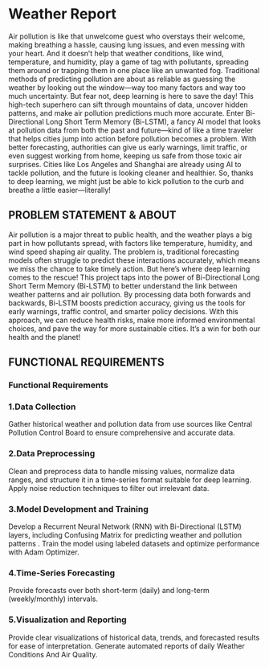 # Weather Report
Air pollution is like that unwelcome guest who overstays their welcome, making breathing a hassle, causing lung issues, and even messing with your heart. And it doesn’t help that weather conditions, like wind, temperature, and humidity, play a game of tag with pollutants, spreading them around or trapping them in one place like an unwanted fog. Traditional methods of predicting pollution are about as reliable as guessing the weather by looking out the window—way too many factors and way too much uncertainty. But fear not, deep learning is here to save the day! This high-tech superhero can sift through mountains of data, uncover hidden patterns, and make air pollution predictions much more accurate. Enter Bi-Directional Long Short Term Memory (Bi-LSTM), a fancy AI model that looks at pollution data from both the past and future—kind of like a time traveler that helps cities jump into action before pollution becomes a problem. With better forecasting, authorities can give us early warnings, limit traffic, or even suggest working from home, keeping us safe from those toxic air surprises. Cities like Los Angeles and Shanghai are already using AI to tackle pollution, and the future is looking cleaner and healthier. So, thanks to deep learning, we might just be able to kick pollution to the curb and breathe a little easier—literally!
## PROBLEM STATEMENT & ABOUT
Air pollution is a major threat to public health, and the weather plays a big part in how pollutants spread, with factors like temperature, humidity, and wind speed shaping air quality. The problem is, traditional forecasting models often struggle to predict these interactions accurately, which means we miss the chance to take timely action. But here’s where deep learning comes to the rescue! This project taps into the power of Bi-Directional Long Short Term Memory (Bi-LSTM) to better understand the link between weather patterns and air pollution. By processing data both forwards and backwards, Bi-LSTM boosts prediction accuracy, giving us the tools for early warnings, traffic control, and smarter policy decisions. With this approach, we can reduce health risks, make more informed environmental choices, and pave the way for more sustainable cities. It’s a win for both our health and the planet!
## FUNCTIONAL REQUIREMENTS
### Functional Requirements
### 1.Data Collection
Gather historical weather and pollution data from use sources like Central Pollution Control Board to ensure comprehensive and accurate data.
### 2.Data Preprocessing
Clean and preprocess data to handle missing values, normalize data ranges, and structure it in a time-series format suitable for deep learning.
Apply noise reduction techniques to filter out irrelevant data.
### 3.Model Development and Training
Develop a Recurrent Neural Network (RNN) with Bi-Directional (LSTM) layers, including Confusing Matrix for predicting weather and pollution patterns .
Train the model using labeled datasets and optimize performance with Adam Optimizer.
### 4.Time-Series Forecasting
Provide forecasts over both short-term (daily) and long-term (weekly/monthly) intervals.

### 5.Visualization and Reporting
Provide clear visualizations of historical data, trends, and forecasted results for ease of interpretation.
Generate automated reports of daily Weather Conditions And Air Quality.
